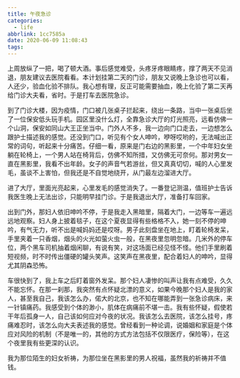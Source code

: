 ```yaml
---
title: 午夜急诊
categories:
  - life
abbrlink: 1cc7585a
date: 2020-06-09 11:08:43
tags:
---
```


上周放纵了一把，喝了顿大酒。事后感觉难受，头疼牙疼眼睛疼，撑了两天不见消退，朋友建议去医院看看。本计划挂第二天的门诊，朋友又说晚上急诊也可以看，人还少，验血化验不排队。我心想有理，反正可能需要抽血，晚上化验了第二天再给门诊大夫看，省时。于是打车去医院急诊。

到了门诊大楼，因为疫情，门口被几张桌子拦起来，绕出一条路，当中一张桌后坐了一位保安低头玩手机。园区里没什么灯，全靠急诊大厅的灯光照亮，远看仿佛一个山洞，保安如同山大王正坐当中。门外人不多，我一边向门口走去，一边想怎么跟护士描述我的感觉。还没到门口，听见有个女人呻吟，咿呀哎哟的，无法喊出正常的词句，听起来十分痛苦。仔细一看，原来是门右边的黑影里，一个中年妇女坐躺在轮椅上，一个男人站在椅背后，仿佛不知所措，又仿佛无可奈何。那对男女一直在黑影里，我看不出年龄。女子的声音气若游丝，但又真真切切，喊的人心里发毛，虽谈不上害怕，但我还是不自觉地绕开，从门最左边溜进大厅。

进了大厅，里面光亮起来，心里发毛的感觉消失了。一番登记测温，值班护士告诉我医生晚上无法出诊，只能明早挂门诊。于是我退出大厅，准备打车回家。

出到门外，那妇人依旧呻吟不停，于是我走入黑暗里，隔着大门，一边等车一遍远远地观察。妇人身上披着毯子，在这个夏夜显得有些格格不入，她一刻不停的呻吟，有气无力，听不出是喊妈妈还是哎呀。男子此刻盘坐在地上，盯着轮椅发呆，手里夹着一只香烟，烟头的火光如萤火虫一般，在黑夜里忽明忽暗。几米外的停车位，两个黑车司机抽着烟闲聊，有说有笑，对这场面已经见怪不怪。他们手里刷着短视频，时不时传出僵硬的罐头笑声。这笑声在黑夜里，配合着妇人的呻吟，显得尤其阴森恐怖。

车很快到了，我上车之后盯着窗外发呆。那个妇人凄惨的叫声让我有点难受，久久不能忘怀。在那一刹那，我突然有点怀疑北漂的意义，如果今晚那个妇人是我的家人，甚至我自己，我该怎么办，偌大的北京，也不知在哪能弄到一张急诊病床，来一针镇痛药。我感受到个体的渺小，肌体在病痛前不堪一击。我有些怀疑，假使若干年后孤身一人，自己该如何应对今夜的状况。我该怎么去医院，该怎么挂号，疼痛难忍时，该怎么向大夫表述我的感觉。曾经看到一种论调，说婚姻和家庭是个体应对风险的机制（不是唯一的，其他的方式方法包括不仅限医疗，保险等），在这个夜里我有些更深的认识。

我为那位陌生的妇女祈祷，为那位坐在黑影里的男人祝福，虽然我的祈祷并不值钱。
